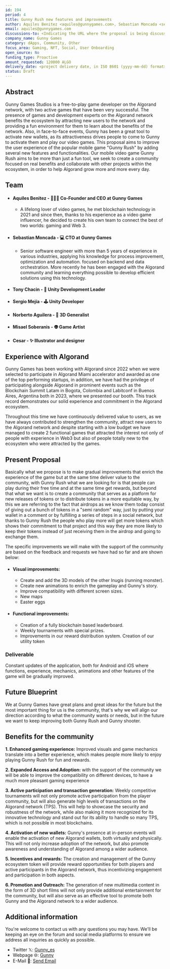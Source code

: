 ```yaml
---
id: 194
period: 4
title: Gunny Rush new features and improvements
author: Aquiles Benitez <aquiles@gunnygames.com>, Sebastian Moncada <sebastian@gunnygames.com> and (@sebas6612)
email: aquiles@gunnygames.com
discussions-to: <Indicating the URL where the proposal is being discussed>
company_name: Gunny Games
category: dApps, Community, Other
focus_area: Gaming, NFT, Social, User Onboarding
open_source: No
funding_type: Proactive
amount_requested: 120000 ALGO
delivery_date: <project delivery date, in ISO 8601 (yyyy-mm-dd) format>
status: Draft
---
```



## Abstract
Gunny Games Studios is a free-to-play game developer on the Algorand network, with two active games that have been very successful. The presence of games and development experts on the Algorand network benefits the ecosystem by attracting new users to the network and providing a fun environment for them to learn about the benefits of the network. Also, in face-to-face events, Gunny has been a great tool to activate new wallets, as its attractiveness drives people to come to Gunny to activate them and play our video games.
This proposal aims to improve the user experience of the popular mobile game "Gunny Rush" by adding several new features and functionalities.
Our mobile video game Gunny Rush aims to be more than just a fun tool, we seek to create a community focused on real benefits and collaborate with other projects within the ecosystem, in order to help Algorand grow more and more every day.

## Team
- #### Aquiles Benitez - 👨🏽‍💻 Co-Founder and CEO at Gunny Games 

    - A lifelong lover of video games, he met blockchain technology in 2021 and since then, thanks to his experience as a video game influencer, he decided to create his own team to connect the best of two worlds: gaming and Web 3.


- #### Sebastian Moncada - 💻 CTO at Gunny Games 

    - Senior software engineer with more than 5 years of experience in various industries, applying his knowledge for process improvement, optimization and automation. focused on backend and data orchestration.
    More recently he has been engaged with the Algorand community and learning everything possible to develop efficient solutions using this technology.

- #### Tony Chacin - 👾 Unity Development Leader
- #### Sergio Mejía - 🕹️ Unity Developer
- #### Norberto Aguilera - 🤖 3D Generalist
- #### Misael Soberanis - 👽 Game Artist
- #### Cesar - ✨ Illustrator and designer

## Experience with Algorand

Gunny Games has been working with Algorand since 2022 when we were selected to participate in Algorand Miami accelerator  and awarded as one of the top performing startups, in addition, we have had the privilege of participating alongside Algorand in prominent events such as the Blockchain Summit Latam in Bogota, Colombia and Labitconf in Buenos Aires, Argentina both in 2023, where we presented our booth. This track record demonstrates our solid experience and commitment in the Algorand ecosystem.

Throughout this time we have continuously delivered value to users, as we have always contributed to strengthen the community, attract new users to the Algorand network and despite starting with a low budget we have managed to create 2 functional games that attracted the interest not only of people with experience in Web3 but also of people totally new to the ecosystem who were attracted by the games.


## Present Proposal
Basically what we propose is to make gradual improvements that enrich the experience of the game but at the same time deliver value to the community, with Gunny Rush what we are looking for is that people can play during their free time and at the same time get rewards, but beyond that what we want is to create a community that serves as a platform for new releases of tokens or to distribute tokens in a more equitable way, by this we are referring to the fact that airdrops as we know them today consist of giving out a bunch of tokens in a "semi random" way, just by putting your wallet in a comment or by fulfilling a series of steps in a social network, but thanks to Gunny Rush the people who play more will get more tokens which shows their commitment to that project and this way they are more likely to keep their tokens instead of just receiving them in the airdrop and going to exchange them.

The specific improvements we will make with the support of the community are based on the feedback and requests we have had so far and are shown below:
- #### Visual improvements: 
    - Create and add the 3D models of the other Inugis (running monster).
    - Create new animations to enrich the gameplay and Gunny's story.
    - Improve compatibility with different screen sizes.
    - New maps
    - Easter eggs
- #### Functional improvements:
    - Creation of a fully blockchain based leaderboard.
    - Weekly tournaments with special prizes.
    - Improvements in our reward distribution system.
    Creation of our utility token 


### Deliverable
Constant updates of the application, both for Android and iOS where functions, experience, mechanics, animations and other features of the game will be gradually improved.

## Future Blueprint
We at Gunny Games have great plans and great ideas for the future but the most important thing for us is the community, that's why we will align our direction according to what the community wants or needs, but in the future we want to keep improving both Gunny Rush and Gunny shooter.

## Benefits for the community
**1. Enhanced gaming experience:** Improved visuals and game mechanics translate into a better experience, which makes people more likely to enjoy playing Gunny Rush for fun and rewards.

**2. Expanded Access and Adoption:** with the support of the community we will be able to improve the compatibility on different devices, to have a much more pleasant gaming experience

**3. Active participation and transaction generation:** Weekly competitive tournaments will not only promote active participation from the player community, but will also generate high levels of transactions on the Algorand network (TPS). This will help to showcase the security and robustness of the network, while also making it more recognized for its innovative technology and stand out for its ability to handle so many TPS, which is not possible in most blockchains.

**4. Activation of new wallets:** Gunny's presence at in-person events will enable the activation of new Algorand wallets, both virtually and physically. This will not only increase adoption of the network, but also promote awareness and understanding of Algorand among a wider audience.

**5. Incentives and rewards:** The creation and management of the Gunny ecosystem token will provide reward opportunities for both players and active participants in the Algorand network, thus incentivizing engagement and participation in both aspects.

**6. Promotion and Outreach:** The generation of new multimedia content in the form of 3D short films will not only provide additional entertainment for the community, but will also serve as an effective tool to promote both Gunny and the Algorand network to a wider audience.


## Additional information
You're welcome to contact us with any questions you may have. We'll be keeping an eye on the forum and social media platforms to ensure we address all inquiries as quickly as possible.
- Twitter 𝕏: <a href="https://twitter.com/Gunny_es" target="_blank">Gunny_es</a>
- Webpage 🌐: <a href="https://www.gunnygames.com/" target="_blank">Gunny</a>
- E-Mail 📧: <a href="mailto:aquiles@gunnygames.com, sebastian@gunnygames.com">Send Email</a>
